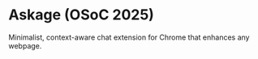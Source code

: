 # Askage (OSoC 2025)
Minimalist, context-aware chat extension for Chrome that enhances any webpage.
